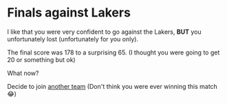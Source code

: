 # Finals against Lakers

I like that you were very confident to go against the Lakers, **BUT** you unfortunately lost (unfortunately for you only).

The final score was 178 to a surprising 65. (I thought you were going to get 20 or something but ok)

What now?

Decide to join [another team](../question.md) (Don't think you were ever winning this match 😂)
